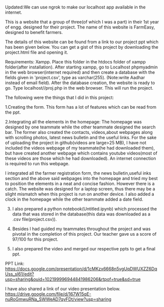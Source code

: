 Updated:We can use ngrok to make our localhost app available in the internet.

This is a website that a group of three(of which I was  a part) in their 1st year of engg. designed for their project. The name of this website is FarmEasy, designed to benefit farmers.

The details of this website can be found from a link to our project ppt which has been given below. You can get a gist of this project by downloading the project.html file and opening it.

Requirements: Xampp. Place this folder in the htdocs folder of xampp folder(after installation). After starting xampp, go to Localhost phpmyadmin in the web browser(internet required) and then create a database with the fields given in 'project.csv', type as varchar(255). (Note:write Aadhar instead of email field). After the database creation, the website is ready to go. Type localhost/<your directory name which is inside htdocs>/proj.php in the web browser. This will run the project.

The following were the things that I did in this project:

1.Creating the form. This form has a lot of features which can be read from the ppt.
      
2.Integrating all the elements in the homepage: The homepage was designed by one teammate while the other teammate designed  the search bar. The former also created the contacts, videos,about webpages along with scrolling photos, latest news bulletin and the useful links. For the sake of uploading the project in github(videos are large>25 MB), I have not included the videos webpage    of my teammate(he had downloaded them), but have created another webpage which contains youtube videos(most of these videos are those which he had downloaded). An internet connection is required to run this webpage. 
     
I integrated all the farmer registration form, the news bulletin,useful inks section and the above said webpages into the homepage and tried my best to position the elements in a neat and concise fashion. However there is a catch. The website was designed for a laptop screen, thus there may be a slight mismatch when this project is run on another device. I also added a clock in the homepage while the other teammate added a date field.
      
3. I also prepared a python notebook(Untitled.ipynb) which processed the data that was stored in the database(this data was downloaded as a .csv file(project.csv)).
      
4. Besides I had guided my teammates throughout the project and was pivotal in the completion of this project. Our teacher gave us a score of 97/100 for this project. 
      
5. I also prepared the video and merged our respective ppts to get a final ppt.

PPT Link:
https://docs.google.com/presentation/d/1cMKzx6668n5vgUqDWUXZZ6DqUss_sI61/edit?usp=sharing&ouid=102199996944841986206&rtpof=true&sd=true

I have also shared a link of our video presentation below.
https://drive.google.com/file/d/167W15qE-nuRoGmwuRNa_SWWeAD7qvFDt/view?usp=sharing
